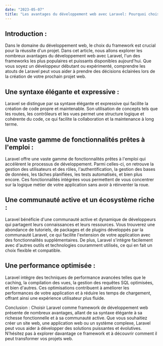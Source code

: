```yaml
---
date: "2023-05-07"
title: "Les avantages du développement web avec Laravel: Pourquoi choisir ce framework puissant"
---
```


## Introduction :
Dans le domaine du développement web, le choix du framework est crucial pour la réussite d'un projet. Dans cet article, nous allons explorer les nombreux avantages du développement web avec Laravel, l'un des frameworks les plus populaires et puissants disponibles aujourd'hui. Que vous soyez un développeur débutant ou expérimenté, comprendre les atouts de Laravel peut vous aider à prendre des décisions éclairées lors de la création de votre prochain projet web.  

## Une syntaxe élégante et expressive :
Laravel se distingue par sa syntaxe élégante et expressive qui facilite la création de code propre et maintenable. Son utilisation de concepts tels que les routes, les contrôleurs et les vues permet une structure logique et cohérente du code, ce qui facilite la collaboration et la maintenance à long terme.  

## Une vaste gamme de fonctionnalités prêtes à l'emploi :
Laravel offre une vaste gamme de fonctionnalités prêtes à l'emploi qui accélèrent le processus de développement. Parmi celles-ci, on retrouve la gestion des utilisateurs et des rôles, l'authentification, la gestion des bases de données, les tâches planifiées, les tests automatisés, et bien plus encore. Ces fonctionnalités intégrées vous permettent de vous concentrer sur la logique métier de votre application sans avoir à réinventer la roue.  

## Une communauté active et un écosystème riche :
Laravel bénéficie d'une communauté active et dynamique de développeurs qui partagent leurs connaissances et leurs ressources. Vous trouverez une abondance de tutoriels, de packages et de plugins développés par la communauté Laravel, ce qui facilite l'extension de votre application avec des fonctionnalités supplémentaires. De plus, Laravel s'intègre facilement avec d'autres outils et technologies couramment utilisés, ce qui en fait un choix flexible et compatible.  

## Une performance optimisée :
Laravel intègre des techniques de performance avancées telles que le caching, la compilation des vues, la gestion des requêtes SQL optimisées, et bien d'autres. Ces optimisations contribuent à améliorer les performances de votre application et à réduire les temps de chargement, offrant ainsi une expérience utilisateur plus fluide.  

Conclusion :
Choisir Laravel comme framework de développement web présente de nombreux avantages, allant de sa syntaxe élégante à sa richesse fonctionnelle et à sa communauté active. Que vous souhaitiez créer un site web, une application web ou un système complexe, Laravel peut vous aider à développer des solutions puissantes et évolutives. N'hésitez pas à explorer davantage ce framework et à découvrir comment il peut transformer vos projets web.  
